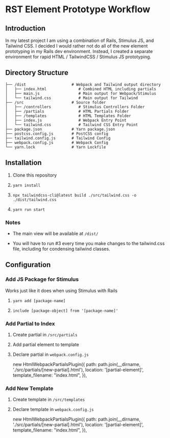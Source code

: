 # RST Element Prototype Workflow

## Introduction
In my latest project I am using a combination of Rails, Stimulus JS, and Tailwind CSS. I decided I would rather not do all of the new element prototyping in my Rails dev environment.
Instead, I created a separate environment for rapid HTML / TailwindCSS / Stimulus JS prototyping.

## Directory Structure
```
├── /dist                    # Webpack and Tailwind output directory
│   ├── index.html              # Combined HTML including partials
│   ├── main.js                 # Main output for Webpack/Stimulus
│   └── tailwind.css            # Main output for Tailwind
├── /src                     # Source folder
│   ├── /controllers            # Stimulus Controllers Folder
│   ├── /partials               # HTML Partials Folder
│   ├── /templates              # HTML Templates Folder
│   ├── index.js                # Webpack Entry Point
│   └── tailwind.css            # Tailwind CSS Entry Point
├── package.json             # Yarn package.json
├── postcss.config.js        # PostCSS config
├── tailwind.config.js       # Tailwind Config
├── webpack.config.js        # Webpack Config
└── yarn.lock                # Yarn Lockfile
```

## Installation
1. Clone this repository
2.     yarn install
3.     npx tailwindcss-cli@latest build ./src/tailwind.css -o ./dist/tailwind.css
4.     yarn run start

### Notes
* The main view will be available at `/dist/`

* You will have to run #3 every time you make changes to the tailwind.css file, including for condensing tailwind classes.



## Configuration

### Add JS Package for Stimulus
Works just like it does when using Stimulus with Rails
1.     yarn add [package-name]
2.     include [package-object] from '[package-name]'

### Add Partial to Index

1. Create partial in `/src/partials`
2. Add partial element to template
3. Declare partial in `webpack.config.js`


    new HtmlWebpackPartialsPlugin({
        path: path.join(__dirname, './src/partials/[new-partial].html'),
        location: '[partial-element]',
        template_filename: "index.html",
    }),

### Add New Template

1. Create template in `/src/templates`
2. Declare template in `webpack.config.js`


    new HtmlWebpackPartialsPlugin({
        path: path.join(__dirname, './src/partials/[new-partial].html'),
        location: '[partial-element]',
        template_filename: "index.html",
    }),
